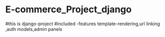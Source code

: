 # E-commerce_Project_django
#this is django-project
#included -features template-rendering,url linking ,auth models,admin panels
